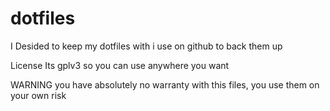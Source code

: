 # dotfiles
I Desided to keep my dotfiles with i use on github to back them up 




License
Its gplv3 so you can use anywhere you want

WARNING you have absolutely no warranty with this files, you use them on your own risk
